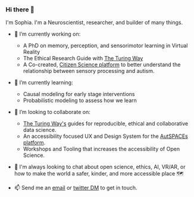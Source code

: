 ### Hi there 👋

I'm Sophia. I'm a Neuroscientist, researcher, and builder of many things. 

- 🔭 I’m currently working on:
  - A PhD on memory, perception, and sensorimotor learning in Virtual Reality
  - The Ethical Research Guide with [The Turing Way](https://www.turing.ac.uk/research/research-projects/turing-way-handbook-reproducible-data-science) 
  - A Co-created, [Citizen Science platform](https://github.com/alan-turing-institute/AutisticaCitizenScience) to better understand the relationship between sensory processing and autism.

- 🌱 I’m currently learning:
  - Causal modeling for early stage interventions 
  - Probabilistic modeling to assess how we learn

- 👯 I’m looking to collaborate on:
	- [The Turing Way's](https://github.com/alan-turing-institute/the-turing-way) guides for reproducible, ethical and collaborative data science. 
	- An accessibility focused UX and Design System for the [AutSPACEs platform](https://github.com/alan-turing-institute/AutisticaCitizenScience). 
	- Workshops and Tooling that increases the accessibility of Open Science.

- 💬 I'm always looking to chat about open science, ethics, AI, VR/AR, or how to make the world a safer, kinder, and more accessible place 🗺️

- 📫 Send me an [email](mailto:ssmbatchelor@gmail.com) or [twitter DM](https://twitter.com/brainonsilicon) to get in touch. 

